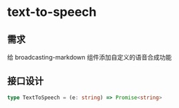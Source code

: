 # text-to-speech

## 需求

给 broadcasting-markdown 组件添加自定义的语音合成功能

## 接口设计

```ts
type TextToSpeech = (e: string) => Promise<string>
```
